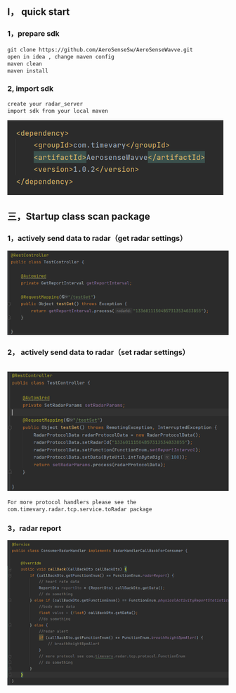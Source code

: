 ## Ⅰ， quick start

### 1，prepare sdk

```
git clone https://github.com/AeroSenseSw/AeroSenseWavve.git
open in idea , change maven config
maven clean 
maven install 
```

### 2, import sdk

```
create your radar_server
import sdk from your local maven 
```

![image-20220527170025692](../imgs/import_sdk.png)

## 三，Startup class scan package

### 1，actively send data to radar（get radar settings）

![image-20220527170025692](../imgs/get.png)

### 2， actively send data to radar（set radar settings）

​	![image-20220527170643920](../imgs/set.png)

```
For more protocol handlers please see the com.timevary.radar.tcp.service.toRadar package
```



### 3，radar report 

![image-20220527170643920](../imgs/report.png)

